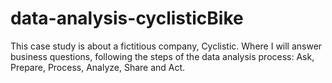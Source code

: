# data-analysis-cyclisticBike
This case study is about a fictitious company, Cyclistic. Where I will answer business questions, following the steps of the data analysis process: Ask, Prepare, Process, Analyze, Share and Act.
